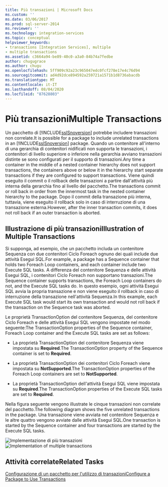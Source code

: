 ```yaml
---
title: Più transazioni | Microsoft Docs
ms.custom: ''
ms.date: 03/06/2017
ms.prod: sql-server-2014
ms.reviewer: ''
ms.technology: integration-services
ms.topic: conceptual
helpviewer_keywords:
- transactions [Integration Services], multiple
- multiple transactions
ms.assetid: c3664a94-be89-40c0-a3a0-84b74a7fedbe
author: chugugrace
ms.author: chugu
ms.openlocfilehash: 5ff909c92a23c965047edc0fcf278e17e4c76d94
ms.sourcegitcommit: ad4d92dce894592a259721a1571b1d8736abacdb
ms.translationtype: MT
ms.contentlocale: it-IT
ms.lasthandoff: 08/04/2020
ms.locfileid: "87628803"
---
```

# <a name="multiple-transactions"></a><span data-ttu-id="eb2af-102">Più transazioni</span><span class="sxs-lookup"><span data-stu-id="eb2af-102">Multiple Transactions</span></span>
  <span data-ttu-id="eb2af-103">Un pacchetto di [!INCLUDE[ssISnoversion](../includes/ssisnoversion-md.md)] potrebbe includere transazioni non correlate.</span><span class="sxs-lookup"><span data-stu-id="eb2af-103">It is possible for a package to include unrelated transactions in an [!INCLUDE[ssISnoversion](../includes/ssisnoversion-md.md)] package.</span></span> <span data-ttu-id="eb2af-104">Quando un contenitore all'interno di una gerarchia di contenitori nidificati non supporta le transazioni, i contenitori di livello superiore o inferiore nella gerarchia avviano transazioni distinte se sono configurati per il supporto di transazioni.</span><span class="sxs-lookup"><span data-stu-id="eb2af-104">Any time a container in the middle of a nested container hierarchy does not support transactions, the containers above or below it in the hierarchy start separate transactions if they are configured to support transactions.</span></span> <span data-ttu-id="eb2af-105">Viene quindi eseguito il commit o il rollback delle transazioni a partire dall'attività più interna della gerarchia fino al livello del pacchetto.</span><span class="sxs-lookup"><span data-stu-id="eb2af-105">The transactions commit or roll back in order from the innermost task in the nested container hierarchy to the package.</span></span> <span data-ttu-id="eb2af-106">Dopo il commit della transazione più interna, tuttavia, viene eseguito il rollback solo in caso di interruzione di una transazione esterna.</span><span class="sxs-lookup"><span data-stu-id="eb2af-106">However, after the inner transaction commits, it does not roll back if an outer transaction is aborted.</span></span>

## <a name="illustration-of-multiple-transactions"></a><span data-ttu-id="eb2af-107">Illustrazione di più transazioni</span><span class="sxs-lookup"><span data-stu-id="eb2af-107">Illustration of Multiple Transactions</span></span>
 <span data-ttu-id="eb2af-108">Si supponga, ad esempio, che un pacchetto includa un contenitore Sequenza con due contenitori Ciclo Foreach ognuno dei quali include due attività Esegui SQL.</span><span class="sxs-lookup"><span data-stu-id="eb2af-108">For example, a package has a Sequence container that holds two Foreach Loop containers, and each container include two Execute SQL tasks.</span></span> <span data-ttu-id="eb2af-109">A differenza del contenitore Sequenza e delle attività Esegui SQL, i contenitori Ciclo Foreach non supportano transazioni.</span><span class="sxs-lookup"><span data-stu-id="eb2af-109">The Sequence container supports transactions, the Foreach Loop containers do not, and the Execute SQL tasks do.</span></span> <span data-ttu-id="eb2af-110">In questo esempio, ogni attività Esegui SQL avvia la propria transazione e non viene eseguito il rollback in caso di interruzione della transazione nell'attività Sequenza.</span><span class="sxs-lookup"><span data-stu-id="eb2af-110">In this example, each Execute SQL task would start its own transaction and would not roll back if the transaction on the Sequence task was aborted.</span></span>

 <span data-ttu-id="eb2af-111">Le proprietà TransactionOption del contenitore Sequenza, del contenitore Ciclo Foreach e delle attività Esegui SQL vengono impostate nel modo seguente:</span><span class="sxs-lookup"><span data-stu-id="eb2af-111">The TransactionOption properties of the Sequence container, Foreach Loop container and the Execute SQL tasks are set as follows:</span></span>

-   <span data-ttu-id="eb2af-112">La proprietà TransactionOption del contenitore Sequenza viene impostata su **Required**.</span><span class="sxs-lookup"><span data-stu-id="eb2af-112">The TransactionOption property of the Sequence container is set to **Required**.</span></span>

-   <span data-ttu-id="eb2af-113">La proprietà TransactionOption dei contenitori Ciclo Foreach viene impostata su **NotSupported**.</span><span class="sxs-lookup"><span data-stu-id="eb2af-113">The TransactionOption properties of the Foreach Loop containers are set to **NotSupported**.</span></span>

-   <span data-ttu-id="eb2af-114">La proprietà TransactionOption dell'attività Esegui SQL viene impostata su **Required**.</span><span class="sxs-lookup"><span data-stu-id="eb2af-114">The TransactionOption properties of the Execute SQL tasks are set to **Required**.</span></span>

 <span data-ttu-id="eb2af-115">Nella figura seguente vengono illustrate le cinque transazioni non correlate del pacchetto.</span><span class="sxs-lookup"><span data-stu-id="eb2af-115">The following diagram shows the five unrelated transactions in the package.</span></span> <span data-ttu-id="eb2af-116">Una transazione viene avviata nel contenitore Sequenza e le altre quattro vengono avviate dalle attività Esegui SQL.</span><span class="sxs-lookup"><span data-stu-id="eb2af-116">One transaction is started by the Sequence container and four transactions are started by the Execute SQL tasks.</span></span>

 <span data-ttu-id="eb2af-117">![Implementazione di più transazioni](media/mw-dts-trans2.gif "Implementazione di più transazioni")</span><span class="sxs-lookup"><span data-stu-id="eb2af-117">![Implementation of multiple transactions](media/mw-dts-trans2.gif "Implementation of multiple transactions")</span></span>

## <a name="related-tasks"></a><span data-ttu-id="eb2af-118">Attività correlate</span><span class="sxs-lookup"><span data-stu-id="eb2af-118">Related Tasks</span></span>
 [<span data-ttu-id="eb2af-119">Configurazione di un pacchetto per l'utilizzo di transazioni</span><span class="sxs-lookup"><span data-stu-id="eb2af-119">Configure a Package to Use Transactions</span></span>](../relational-databases/native-client-ole-db-transactions/transactions.md)


